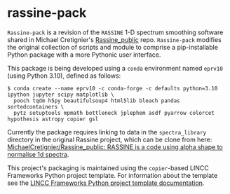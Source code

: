 # rassine-pack

`Rassine-pack` is a revision of the `RASSINE` 1-D spectrum smoothing software shared in Michael Cretignier's  [Rassine_public](https://github.com/MichaelCretignier/Rassine_public) repo. `Rassine-pack` modifies the original collection of scripts and module to comprise a pip-installable Python package with a more Pythonic user interface.

This package is being developed using a `conda` environment named `eprv10` (using Python 3.10), defined as follows:

```
$ conda create --name eprv10 -c conda-forge -c defaults python=3.10 ipython jupyter scipy matplotlib \
  pooch tqdm h5py beautifulsoup4 html5lib bleach pandas sortedcontainers \
  pytz setuptools mpmath bottleneck jplephem asdf pyarrow colorcet hypothesis astropy copier gsl
```

Currently the package requires linking to data in the `spectra_library` directory in the original Rassine project, which can be clone from here: [MichaelCretignier/Rassine_public: RASSINE is a code using alpha shape to normalise 1d spectra](https://github.com/MichaelCretignier/Rassine_public).

This project's packaging is maintained using the `copier`-based LINCC Frameworks Python project template.  For information about the template see the [LINCC Frameworks Python project template documentation](https://lincc-ppt.readthedocs.io/en/latest/).


